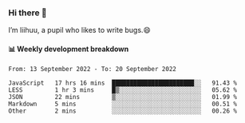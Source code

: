 ### Hi there 👋
I’m liihuu, a pupil who likes to write bugs.😄


#### 📊 Weekly development breakdown
<!--START_SECTION:waka-->

```text
From: 13 September 2022 - To: 20 September 2022

JavaScript   17 hrs 16 mins  ███████████████████████░░   91.43 %
LESS         1 hr 3 mins     █▒░░░░░░░░░░░░░░░░░░░░░░░   05.62 %
JSON         22 mins         ▒░░░░░░░░░░░░░░░░░░░░░░░░   01.99 %
Markdown     5 mins          ░░░░░░░░░░░░░░░░░░░░░░░░░   00.51 %
Other        2 mins          ░░░░░░░░░░░░░░░░░░░░░░░░░   00.26 %
```

<!--END_SECTION:waka-->

<!--
**liihuu/liihuu** is a ✨ _special_ ✨ repository because its `README.md` (this file) appears on your GitHub profile.

Here are some ideas to get you started:

- 🔭 I’m currently working on ...
- 🌱 I’m currently learning ...
- 👯 I’m looking to collaborate on ...
- 🤔 I’m looking for help with ...
- 💬 Ask me about ...
- 📫 How to reach me: ...
- 😄 Pronouns: ...
- ⚡ Fun fact: ...
-->
